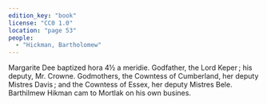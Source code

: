 ```yaml
---
edition_key: "book"
license: "CC0 1.0"
location: "page 53"
people:
  - "Hickman, Bartholomew"
---
```

Margarite Dee baptized
hora 4½ a meridie. Godfather, the Lord Keper ; his deputy, Mr.
Crowne. Godmothers, the Cowntess of Cumberland, her deputy
Mistres Davis ; and the Cowntess of Essex, her deputy Mistres
Bele. Barthilmew Hikman cam to Mortlak on his own busines.
